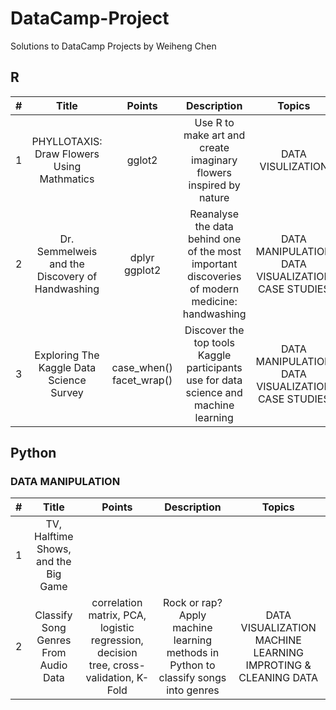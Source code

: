 # DataCamp-Project
Solutions to DataCamp Projects by Weiheng Chen<br/>
## R<br/>
|  #   | Title  |Points|Description|Topics|
| :----:  | :----:  | :----:  | :----:  |:----:|
| 1 | PHYLLOTAXIS: Draw Flowers Using Mathmatics |gglot2|Use R to make art and create imaginary flowers inspired by nature|DATA VISULIZATION|
| 2 | Dr. Semmelweis and the Discovery of Handwashing |dplyr ggplot2|Reanalyse the data behind one of the most important discoveries of modern medicine: handwashing|DATA MANIPULATION DATA VISUALIZATION CASE STUDIES|
| 3 | Exploring The Kaggle Data Science Survey |case_when() facet_wrap()|Discover the top tools Kaggle participants use for data science and machine learning|DATA MANIPULATION DATA VISUALIZATION CASE STUDIES|
## Python<br/>
### DATA MANIPULATION<br/>
|#|Title|Points|Description|Topics|
| :----:  | :----:  | :----:  | :----:  |:----:|
|1| TV, Halftime Shows, and the Big Game|
|2| Classify Song Genres From Audio Data|correlation matrix, PCA, logistic regression, decision tree, cross-validation, K-Fold|Rock or rap? Apply machine learning methods in Python to classify songs into genres|DATA VISUALIZATION MACHINE LEARNING IMPROTING & CLEANING DATA|
